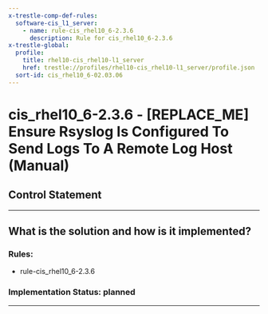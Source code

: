 ```yaml
---
x-trestle-comp-def-rules:
  software-cis_l1_server:
    - name: rule-cis_rhel10_6-2.3.6
      description: Rule for cis_rhel10_6-2.3.6
x-trestle-global:
  profile:
    title: rhel10-cis_rhel10-l1_server
    href: trestle://profiles/rhel10-cis_rhel10-l1_server/profile.json
  sort-id: cis_rhel10_6-02.03.06
---
```


# cis_rhel10_6-2.3.6 - \[REPLACE_ME\] Ensure Rsyslog Is Configured To Send Logs To A Remote Log Host (Manual)

## Control Statement

______________________________________________________________________

## What is the solution and how is it implemented?

<!-- For implementation status enter one of: implemented, partial, planned, alternative, not-applicable -->

<!-- Note that the list of rules under ### Rules: is read-only and changes will not be captured after assembly to JSON -->

<!-- Add control implementation description here for control: cis_rhel10_6-2.3.6 -->

### Rules:

  - rule-cis_rhel10_6-2.3.6

### Implementation Status: planned

______________________________________________________________________
